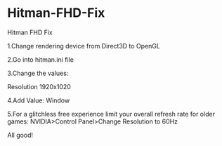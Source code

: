 # Hitman-FHD-Fix
Hitman FHD Fix

1.Change rendering device from Direct3D to OpenGL

2.Go into hitman.ini file

3.Change the values:

Resolution 1920x1020

4.Add Value:
Window

5.For a glitchless free experience limit your overall refresh rate for older games:
NVIDIA>Control Panel>Change Resolution to 60Hz

All good!
